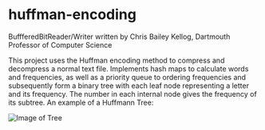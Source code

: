 # huffman-encoding
BuffferedBitReader/Writer written by Chris Bailey Kellog, Dartmouth Professor of Computer Science

This project uses the Huffman encoding method to compress and decompress a normal text file. Implements hash maps to calculate words and frequencies, as well as a priority queue to ordering frequencies and subsequently form a binary tree with each leaf node representing a letter and its frequency. The number in each internal node gives the frequency of its subtree. An example of a Huffmann Tree:

![Image of Tree](https://camo.githubusercontent.com/2b4bd4993a2afb3117037721fefb3eb874131f28/68747470733a2f2f7777772e63732e646172746d6f7574682e6564752f7e637331302f6877732f50532d332f487566662d74726565322e706e67)
